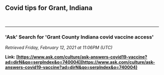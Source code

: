 ## Covid tips for Grant, Indiana


<br>

---
### 'Ask' Search for **'Grant County Indiana covid vaccine access'**

*Retrieved Friday, February 12, 2021 at 11:06PM (UTC)*

**Link: [https://www.ask.com/culture/ask-answers-covid19-vaccine?ad=dirN&qo=serpIndex&o=740004](https://www.ask.com/culture/ask-answers-covid19-vaccine?ad=dirN&qo=serpIndex&o=740004)**